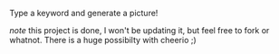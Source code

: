 Type a keyword and generate a picture!

_note_
this project is done, I won't be updating it, but feel free to fork or whatnot. There is a huge possibilty with cheerio ;)
